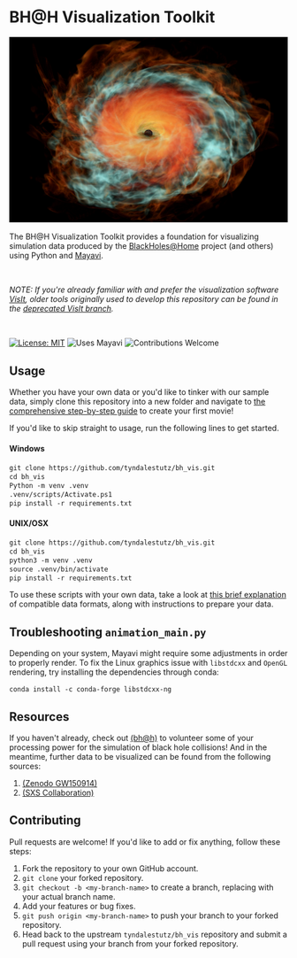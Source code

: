 # BH@H Visualization Toolkit

![GRMHD](assets/grmhd.jpeg)


The BH@H Visualization Toolkit provides a foundation for visualizing simulation data produced by the [BlackHoles@Home](https://blackholesathome.net/) project (and others) using Python and [Mayavi](https://docs.enthought.com/mayavi/mayavi/). 

</br>

*NOTE: If you're already familiar with and prefer the visualization software [VisIt](https://visit-dav.github.io/visit-website/index.html), older tools originally used to develop this repository can be found in the [deprecated VisIt branch](https://github.com/tyndalestutz/bh_vis/tree/tyndalestutz/deprecated-visit_tools).*

</br>

[![License: MIT](https://img.shields.io/badge/license-MIT-blue.svg)](https://opensource.org/licenses/MIT) ![Uses Mayavi](https://img.shields.io/badge/uses-Mayavi-blue.svg) ![Contributions Welcome](https://img.shields.io/badge/Contributions-Welcome!-brightgreen)


## Usage

Whether you have your own data or you'd like to tinker with our sample data, simply clone this repository into a new folder and navigate to [the comprehensive step-by-step guide](jupyter_notebooks/Tutorial-Start_to_Finish-Psi4_to_mp4.ipynb) to create your first movie!

If you'd like to skip straight to usage, run the following lines to get started.

#### Windows

```
git clone https://github.com/tyndalestutz/bh_vis.git
cd bh_vis
Python -m venv .venv
.venv/scripts/Activate.ps1
pip install -r requirements.txt
```

#### UNIX/OSX

```
git clone https://github.com/tyndalestutz/bh_vis.git
cd bh_vis
python3 -m venv .venv
source .venv/bin/activate
pip install -r requirements.txt
```

To use these scripts with your own data, take a look at [this brief explanation](jupyter_notebooks/Tutorial-Compatible_Data_Formats.ipynb) of compatible data formats, along with instructions to prepare your data.

## Troubleshooting  `animation_main.py`
Depending on your system, Mayavi might require some adjustments in order to properly render. To fix the Linux graphics issue with `libstdcxx` and `OpenGL` rendering, try installing the dependencies through conda:

```
conda install -c conda-forge libstdcxx-ng
```

## Resources

If you haven't already, check out [(bh@h)](https://blackholesathome.net/blackholesathome_homepage-en_US.html) to volunteer some of your processing power for the simulation of black hole collisions! And in the meantime, further data to be visualized can be found from the following sources:

1. [(Zenodo GW150914)](https://zenodo.org/records/155394)
2. [(SXS Collaboration)](https://data.black-holes.org/waveforms/index.html)
## Contributing

Pull requests are welcome! If you'd like to add or fix anything, follow these steps:

1. Fork the repository to your own GitHub account.
2. `git clone` your forked repository.
3. `git checkout -b <my-branch-name>` to create a branch, replacing with your actual branch name.
4. Add your features or bug fixes.
5. `git push origin <my-branch-name>` to push your branch to your forked repository.
6. Head back to the upstream `tyndalestutz/bh_vis` repository and submit a pull request using your branch from your forked repository.
